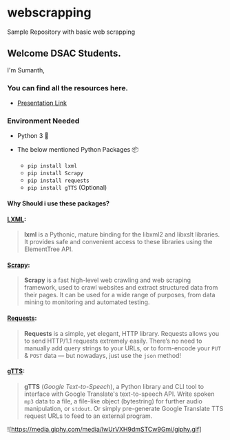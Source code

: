 # webscrapping
Sample Repository with basic web scrapping


## Welcome DSAC Students.

 I'm Sumanth, 

### You can find all the resources here.

- [Presentation Link](http://example.com/)

### Environment Needed 
- Python 3 🐍
- The below mentioned Python Packages 📦

    - `pip install lxml`
    - `pip install Scrapy`
    - `pip install requests`
    - `pip install gTTS` (Optional)

#### Why Should i use these packages?

#### [LXML](https://pypi.org/project/lxml/):
> **lxml** is a Pythonic, mature binding for the libxml2 and libxslt
> libraries. It provides safe and convenient access to these libraries
> using the ElementTree API.

####  [Scrapy](https://pypi.org/project/Scrapy/):

> **Scrapy** is a fast high-level web crawling and web scraping framework, used to crawl websites and extract structured data from their pages. It can be used for a wide range of purposes, from data mining to monitoring and automated testing.



#### [Requests](https://pypi.org/project/requests/):

> **Requests** is a simple, yet elegant, HTTP library. Requests allows you to send HTTP/1.1 requests extremely easily. There’s no need to
> manually add query strings to your URLs, or to form-encode your `PUT`
> & `POST` data — but nowadays, just use the `json` method!

####  [gTTS](https://pypi.org/project/gTTS/):

> **gTTS** (_Google Text-to-Speech_), a Python library and CLI tool to interface with Google Translate's text-to-speech API. Write spoken
> `mp3` data to a file, a file-like object (bytestring) for further
> audio manipulation, or `stdout`. Or simply pre-generate Google
> Translate TTS request URLs to feed to an external program.


![https://media.giphy.com/media/lwUrVXH9dmSTCw9Gmi/giphy.gif]
